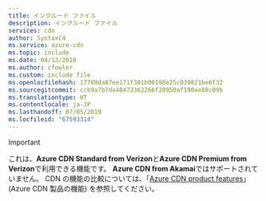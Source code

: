 ```yaml
---
title: インクルード ファイル
description: インクルード ファイル
services: cdn
author: SyntaxC4
ms.service: azure-cdn
ms.topic: include
ms.date: 04/13/2018
ms.author: cfowler
ms.custom: include file
ms.openlocfilehash: 17789da87ee171f301b00198e25c039821be6f32
ms.sourcegitcommit: ccb9a7b7da48473362266f20950af190ae88c09b
ms.translationtype: HT
ms.contentlocale: ja-JP
ms.lasthandoff: 07/05/2019
ms.locfileid: "67593314"
---
```

> [!IMPORTANT]
> これは、**Azure CDN Standard from Verizon**と**Azure CDN Premium from Verizon**で利用できる機能です。 **Azure CDN from Akamai**ではサポートされていません。 CDN の機能の比較については、「[Azure CDN product features](../articles/cdn/cdn-features.md)」(Azure CDN 製品の機能) を参照してください。
